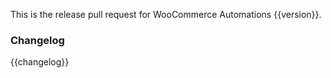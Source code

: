 This is the release pull request for WooCommerce Automations {{version}}.

### Changelog

{{changelog}}
